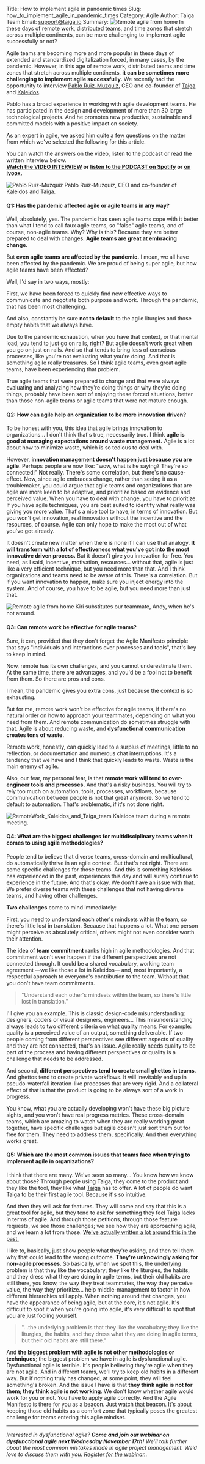 Title: How to implement agile in pandemic times
Slug: how_to_implement_agile_in_pandemic_times 
Category: Agile
Author: Taiga Team
Email: support@taiga.io
Summary: ![Remote agile from home](/images/2021-11-04_how_to_implement_agile_in_pandemic_times/kiri_myfunnyandy2.jpeg) In these days of remote work, distributed teams, and time zones that stretch across multiple continents, can be more challenging to implement agile successfully or not?



Agile teams are becoming more and more popular in these days of extended and standardized digitalization forced, in many cases, by the pandemic. However, in this age of remote work, distributed teams and time zones that stretch across multiple continents, **it can be sometimes more challenging to implement agile successfully.** We recently had the opportunity to interview [Pablo Ruiz-Muzquiz](https://kaleidos.net/kaleiders/761CEC), CEO and co-founder of [Taiga](https://www.taiga.io/easyagile) and [Kaleidos](https://kaleidos.net/). 

Pablo has a broad experience in working with agile development teams. He has participated in the design and development of more than 30 large technological projects. And he promotes new productive, sustainable and committed models with a positive impact on society. 

As an expert in agile, we asked him quite a few questions on the matter from which we've selected the following for this article.

You can watch the answers on the video, listen to the podcast or read the written interview below.  
**[Watch the VIDEO INTERVIEW](https://youtu.be/TL802DBHgzw) or [listen to the PODCAST on Spotify](https://open.spotify.com/show/7yWYVvS4JatNUP5mBjM2XW) or [on ivoox](https://podcasters.ivoox.com/#/episodes/77886001).**


![Pablo Ruiz-Muzquiz](/images/2021-11-04_how_to_implement_agile_in_pandemic_times/Pablo_Ruiz_Muzquiz_2.jpg)
Pablo Ruiz-Muzquiz, CEO and co-founder of Kaleidos and Taiga.




#### **Q1: Has the pandemic affected agile or agile teams in any way?**
Well, absolutely, yes. The pandemic has seen agile teams cope with it better than what I tend to call faux agile teams, so "false" agile teams, and of course, non-agile teams. Why? Why is this? Because they are better prepared to deal with changes. **Agile teams are great at embracing change.**

But **even agile teams are affected by the pandemic.** I mean, we all have been affected by the pandemic. We are proud of being super agile, but how agile teams have been affected?  

Well, I'd say in two ways, mostly:

First, we have been forced to quickly find new effective ways to communicate and negotiate both purpose and work. Through the pandemic, that has been most challenging. 

And also, constantly be sure **not to default** to the agile liturgies and those empty habits that we always have. 

Due to the pandemic exhaustion, when you have that context, or that mental load, you tend to just go on rails, right? But agile doesn't work great when you go on just on rails.  And so that tends to bring less of conscious processes, like you're not evaluating what you're doing. And that is something agile really treasures. So I think agile teams, even great agile teams, have been experiencing that problem. 

True agile teams that were prepared to change and that were always evaluating and analyzing how they're doing things or why they're doing things, probably have been sort of enjoying these forced situations, better than those non-agile teams or agile teams that were not mature enough.



#### **Q2: How can agile help an organization to be more innovation driven?**
To be honest with you, this idea that agile brings innovation to organizations...  I don't think that's true, necessarily true. I think **agile is good at managing expectations around waste management.** Agile is a lot about how to minimize waste, which is so tedious to deal with. 

However, **innovation management doesn't happen just because you are agile**. Perhaps people are now like: "wow, what is he saying? They're so connected!" Not really. There's some correlation, but there's no cause-effect. Now, since agile embraces change, rather than seeing it as a troublemaker, you could argue that agile teams and organizations that are agile are more keen to be adaptive, and prioritize based on evidence and perceived value. When you have to deal with change, you have to prioritize. If you have agile techniques, you are best suited to identify what really was giving you more value. That's a nice tool to have, in terms of innovation. But you won't get innovation, real innovation without the incentive and the resources, of course. Agile can only hope to make the most out of what you've got already. 

It doesn't create new matter when there is none if I can use that analogy. **It will transform with a lot of effectiveness what you've got into the most innovative driven process.** But it doesn't give you innovation for free. You need, as I said, incentive, motivation, resources... without that, agile is just like a very efficient technique, but you need more than that. And I think organizations and teams need to be aware of this. There's a correlation. But if you want innovation to happen, make sure you inject energy into the system. And of course, you have to be agile, but you need more than just that.


![Remote agile from home](/images/2021-11-04_how_to_implement_agile_in_pandemic_times/kiri_myfunnyandy2.jpeg)
Kiri substitutes our teammate, Andy, when he's not around.


#### **Q3: Can remote work be effective for agile teams?**
Sure, it can, provided that they don't forget the Agile Manifesto principle that says "individuals and interactions over processes and tools", that's key to keep in mind. 

Now, remote has its own challenges, and you cannot underestimate them. At the same time, there are advantages, and you'd be a fool not to benefit from them. So there are pros and cons.

I mean, the pandemic gives you extra cons, just because the context is so exhausting. 

But for me, remote work won't be effective for agile teams, if there's no natural order on how to approach your teammates, depending on what you need from them. And remote communication do sometimes struggle with that. Agile is about reducing waste, and **dysfunctional communication creates tons of waste.**

Remote work, honestly, can quickly lead to a surplus of meetings, little to no reflection, or documentation and numerous chat interruptions. It's a tendency that we have and I think that quickly leads to waste. Waste is the main enemy of agile.

Also, our fear, my personal fear, is that **remote work will tend to over-engineer tools and processes.** And that's a risky business. You will try to rely too much on automation, tools, processes, workflows, because communication between people is not that great anymore. So we tend to default to automation. That's problematic, if it's not done right.

![RemoteWork_Kaleidos_and_Taiga_team](/images/2021-11-04_how_to_implement_agile_in_pandemic_times/RemoteWork_Kaleidos_and_Taiga_team.jpg)
Kaleidos team during a remote meeting. 


#### **Q4: What are the biggest challenges for multidisciplinary teams when it comes to using agile methodologies?**
People tend to believe that diverse teams, cross-domain and multicultural, do automatically thrive in an agile context. But that's not right. There are some specific challenges for those teams. And this is something Kaleidos has experienced in the past, experiences this day and will surely continue to experience in the future. And that's okay. We don't have an issue with that. We prefer diverse teams with these challenges that not having diverse teams, and having other challenges. 

**Two challenges** come to mind immediately: 

First, you need to understand each other's mindsets within the team, so there's little lost in translation. Because that happens a lot. What one person might perceive as absolutely critical, others might not even consider worth their attention. 

The idea of **team commitment** ranks high in agile methodologies. And that commitment won't ever happen if the different perspectives are not connected through. It could be a shared vocabulary, working team agreement —we like those a lot in Kaleidos— and, most importantly, a respectful approach to everyone's contribution to the team. Without that you don't have team commitments.



> "Understand each other's mindsets within the team, so there's little lost in translation."



I'll give you an example. This is classic design-code misunderstanding: designers, coders or visual designers, engineers... This misunderstanding always leads to two different criteria on what quality means. For example: quality is a perceived value of an output, something deliverable. If two people coming from different perspectives see different aspects of quality and they are not connected, that's an issue. Agile really needs quality to be part of the process and having different perspectives or quality is a challenge that needs to be addressed.


And second, **different perspectives tend to create small ghettos in teams**. And ghettos tend to create private workflows. It will inevitably end up in pseudo-waterfall iteration-like processes that are very rigid. And a collateral effect of that is that the product is going to be always sort of a work in progress.

You know, what you are actually developing won't have these big picture sights, and you won't have real progress metrics. These cross-domain teams, which are amazing to watch when they are really working great together, have specific challenges but agile doesn't just sort them out for free for them. They need to address them, specifically. And then everything works great.



#### **Q5: Which are the most common issues that teams face when trying to implement agile in organizations?**
I think that there are many. We've seen so many... You know how we know about those? Through people using Taiga, they come to the product and they like the tool, they like what [Taiga](https://www.taiga.io/) has to offer. A lot of people do want Taiga to be their first agile tool. Because it's so intuitive. 

And then they will ask for features. They will come and say that this is a great tool for agile, but they tend to ask for something they feel Taiga lacks in terms of agile. And through those petitions, through those feature requests, we see those challenges; we see how they are approaching agile, and we learn a lot from those. [We've actually written a lot around this in the past.](https://www.linkedin.com/pulse/four-agile-antipatterns-big-fat-lie-pablo-ruiz-m%C3%BAzquiz/?articleId=6658993096002457601) 

I like to, basically, just show people what they're asking, and then tell them why that could lead to the wrong outcome. **They're unknowingly asking for non-agile processes**. So basically, when we spot this, the underlying problem is that they like the vocabulary; they like the liturgies, the habits, and they dress what they are doing in agile terms, but their old habits are still there, you know, the way they treat teammates, the way they perceive value, the way they prioritize... help middle-management to factor in how different hierarchies still apply. When nothing around that changes, you have the appearance of being agile, but at the core, it's not agile. It's difficult to spot it when you're going into agile, it's very difficult to spot that you are just fooling yourself. 



> "...the underlying problem is that they like the vocabulary; they like the liturgies, the habits, and they dress what they are doing in agile terms, but their old habits are still there."



And **the biggest problem with agile is not other methodologies or techniques**; the biggest problem we have in agile is dysfunctional agile. Dysfunctional agile is terrible. It's people believing they're agile when they are not agile. And in different teams, we'll try to keep old habits in a different way. But if nothing truly has changed, at some point, they will feel something's broken. And the issue I have is that **they think agile is not for them; they think agile is not working**. We don't know whether agile would work for you or not. You have to apply agile correctly. And the Agile Manifesto is there for you as a beacon. Just watch that beacon. It's about keeping those old habits as a comfort zone that typically poses the greatest challenge for teams entering this agile mindset. 


---

*Interested in dysfunctional agile? **Come and join our webinar on dysfunctional agile next Wednesday November 17th!** We’ll talk further about the most common mistakes made in agile project management. We’d love to discuss them with you. [Register for the webinar.](https://www.eventbrite.es/e/typical-mistakes-in-agile-project-management-registration-201528265467).*